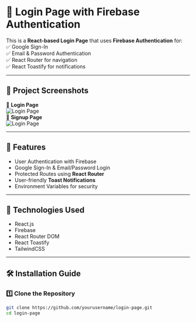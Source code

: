 
# 📌 Login Page with Firebase Authentication

This is a **React-based Login Page** that uses **Firebase Authentication** for:  
✅ Google Sign-In  
✅ Email & Password Authentication  
✅ React Router for navigation  
✅ React Toastify for notifications  

---

## 📸 Project Screenshots  

🔑 **Login Page**  
![Login Page](./screenshots/login.png)  
🔑 **Signup Page**  
![Login Page](./screenshots/login.png)  

---

## 🚀 Features  
- User Authentication with Firebase  
- Google Sign-In & Email/Password Login  
- Protected Routes using **React Router**  
- User-friendly **Toast Notifications**  
- Environment Variables for security  

---

## 🔧 Technologies Used  
- React.js  
- Firebase  
- React Router DOM  
- React Toastify  
- TailwindCSS

---

## 🛠️ Installation Guide  

### 1️⃣ Clone the Repository
```sh
git clone https://github.com/yourusername/login-page.git
cd login-page

 
